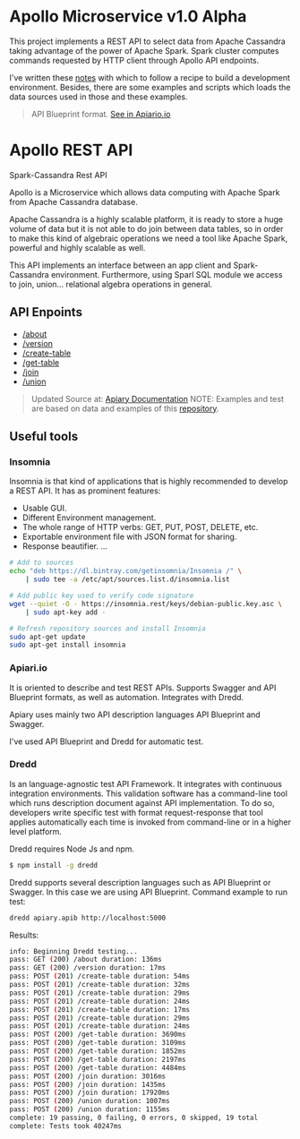 # Apollo Microservice v1.0 Alpha

This project implements a REST API to select data from Apache Cassandra taking advantage of the power of Apache Spark. Spark cluster computes commands requested by HTTP client through Apollo API endpoints.

I've written these [notes](https://jasset75.github.io/Spark-Cassandra-Notes/Environment.html) with which to follow a recipe to build a development environment. Besides, there are some examples and scripts which loads the data sources used in those and these examples.

> API Blueprint format. [See in Apiario.io](https://apollo20.docs.apiary.io)

# Apollo REST API

Spark-Cassandra Rest API

Apollo is a Microservice which allows data computing with Apache Spark from Apache Cassandra database.

Apache Cassandra is a highly scalable platform, it is ready to store a huge volume 
of data but it is not able to do join between data tables, 
so in order to make this kind of algebraic operations we need a tool like Apache Spark, powerful and highly scalable as well.

This API implements an interface between an app client and Spark-Cassandra environment. Furthermore, using Sparl SQL module we access to join, union... relational algebra operations in general.

## API Enpoints

+ [/about](./apidoc/about.md)
+ [/version](./apidoc/version.md)
+ [/create-table](./apidoc/create-table.md)
+ [/get-table](./apidoc/get-table.md)
+ [/join](./apidoc/join.md)
+ [/union](./apidoc/union.md)

>Updated Source at:
>[Apiary Documentation](https://apollo20.docs.apiary.io)
>NOTE: Examples and test are based on data and examples of this [repository](https://jasset75.github.io/Spark-Cassandra-Notes/).

## Useful tools

### Insomnia

Insomnia is that kind of applications that is highly recommended to develop a REST API. It has as prominent features:

- Usable GUI.
- Different Environment management.
- The whole range of HTTP verbs: GET, PUT, POST, DELETE, etc.
- Exportable environment file with JSON format for sharing.
- Response beautifier.
...

```sh
# Add to sources
echo "deb https://dl.bintray.com/getinsomnia/Insomnia /" \
    | sudo tee -a /etc/apt/sources.list.d/insomnia.list

# Add public key used to verify code signature
wget --quiet -O - https://insomnia.rest/keys/debian-public.key.asc \
    | sudo apt-key add -

# Refresh repository sources and install Insomnia
sudo apt-get update
sudo apt-get install insomnia
```

### Apiari.io

It is oriented to describe and test REST APIs. Supports Swagger and API Blueprint formats, as well as automation. Integrates with Dredd.

Apiary uses mainly two API description languages API Blueprint and Swagger.

I've used API Blueprint and Dredd for automatic test.

### Dredd

Is an language-agnostic test API Framework. It integrates with continuous integration environments. This validation software has a command-line tool which runs description document against API implementation. To do so, developers write specific test with format request-response that tool applies automatically each time is invoked from command-line or in a higher level platform.

Dredd requires Node Js and npm.

```sh
$ npm install -g dredd
```

Dredd supports several description languages such as API Blueprint or Swagger. In this case we are using API Blueprint. Command example to run test:

```sh
dredd apiary.apib http://localhost:5000
```

Results:
```sh
info: Beginning Dredd testing...
pass: GET (200) /about duration: 136ms
pass: GET (200) /version duration: 17ms
pass: POST (201) /create-table duration: 54ms
pass: POST (201) /create-table duration: 32ms
pass: POST (201) /create-table duration: 29ms
pass: POST (201) /create-table duration: 24ms
pass: POST (201) /create-table duration: 17ms
pass: POST (201) /create-table duration: 29ms
pass: POST (201) /create-table duration: 24ms
pass: POST (200) /get-table duration: 3690ms
pass: POST (200) /get-table duration: 3109ms
pass: POST (200) /get-table duration: 1852ms
pass: POST (200) /get-table duration: 2197ms
pass: POST (200) /get-table duration: 4484ms
pass: POST (200) /join duration: 3016ms
pass: POST (200) /join duration: 1435ms
pass: POST (200) /join duration: 17920ms
pass: POST (200) /union duration: 1007ms
pass: POST (200) /union duration: 1155ms
complete: 19 passing, 0 failing, 0 errors, 0 skipped, 19 total
complete: Tests took 40247ms
```
